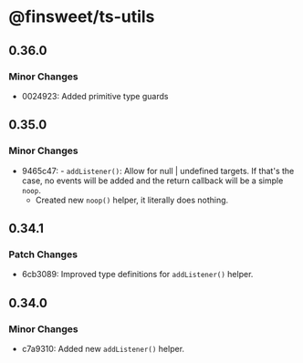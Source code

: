 # @finsweet/ts-utils

## 0.36.0

### Minor Changes

- 0024923: Added primitive type guards

## 0.35.0

### Minor Changes

- 9465c47: - `addListener()`: Allow for null | undefined targets. If that's the case, no events will be added and the return callback will be a simple `noop`.
  - Created new `noop()` helper, it literally does nothing.

## 0.34.1

### Patch Changes

- 6cb3089: Improved type definitions for `addListener()` helper.

## 0.34.0

### Minor Changes

- c7a9310: Added new `addListener()` helper.
